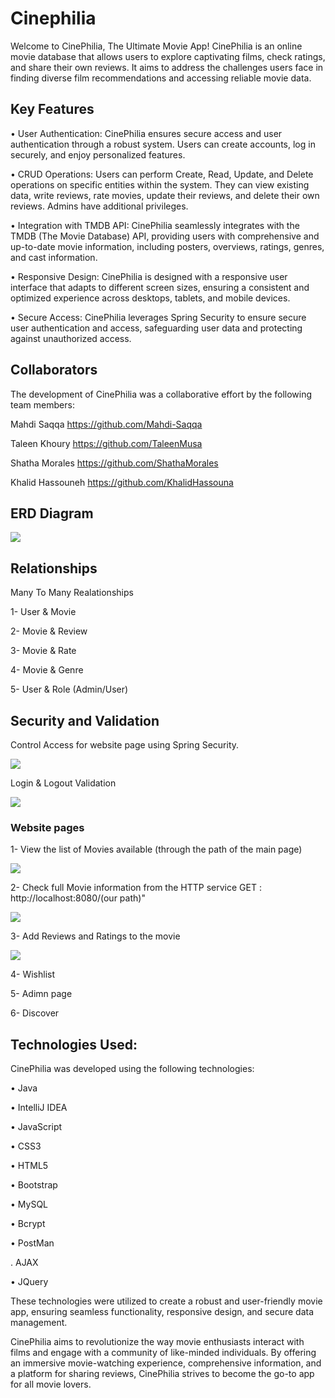 # Cinephilia

Welcome to CinePhilia, The Ultimate Movie App! CinePhilia is an online movie database that allows users to explore captivating films, check ratings, and share their own reviews. It aims to address the challenges users face in finding diverse film recommendations and accessing reliable movie data.

## Key Features
• User Authentication: 
CinePhilia ensures secure access and user authentication through a robust system. Users can create accounts, log in securely, and enjoy personalized features.

• CRUD Operations: 
Users can perform Create, Read, Update, and Delete operations on specific entities within the system. They can view existing data, write reviews, rate movies, update their reviews, and delete their own reviews. Admins have additional privileges.

• Integration with TMDB API: 
CinePhilia seamlessly integrates with the TMDB (The Movie Database) API, providing users with comprehensive and up-to-date movie information, including posters, overviews, ratings, genres, and cast information.

• Responsive Design: 
CinePhilia is designed with a responsive user interface that adapts to different screen sizes, ensuring a consistent and optimized experience across desktops, tablets, and mobile devices.

• Secure Access: 
CinePhilia leverages Spring Security to ensure secure user authentication and access, safeguarding user data and protecting against unauthorized access.



## Collaborators

The development of CinePhilia was a collaborative effort by the following team members:

 Mahdi Saqqa https://github.com/Mahdi-Saqqa
 
 Taleen Khoury https://github.com/TaleenMusa
 
 Shatha Morales https://github.com/ShathaMorales
 
 Khalid Hassouneh https://github.com/KhalidHassouna

 
 
## ERD Diagram

<img src="https://github.com/Mahdi-Saqqa/CinePhilia/assets/126386351/a7386251-bf4f-4949-932a-20d2a2a7e014.png" >

## Relationships
Many To Many Realationships

1- User & Movie  

2- Movie & Review

3- Movie & Rate

4- Movie & Genre

5- User & Role (Admin/User)



## Security and Validation
Control Access for website page using Spring Security.

<img src="https://github.com/Mahdi-Saqqa/CinePhilia/assets/126386351/57ac0354-6fe1-4a2a-aa1c-60c6929b1afe.png" >

Login & Logout Validation

<img src="https://github.com/Mahdi-Saqqa/CinePhilia/assets/126386351/8b1a4a1d-81e3-4c6a-bf05-1c4b9d3e0624.png" >

### Website pages

1- View the list of Movies available (through the path of the main page)

<img src="https://github.com/Mahdi-Saqqa/CinePhilia/assets/126386351/64599aa6-34ef-40e2-8d32-90f7cc30a7e8.png" >

2- Check full Movie information from the HTTP service GET : http://localhost:8080/(our path)"

<img src="https://github.com/Mahdi-Saqqa/CinePhilia/assets/126386351/5aab6da1-37cd-4380-a4f7-b111429b9926.png" >

3- Add Reviews and Ratings to the movie

<img src="https://github.com/Mahdi-Saqqa/CinePhilia/assets/126386351/7cf47fc6-edd1-41be-bfd1-0e7815087161.png" >

4- Wishlist 

5- Adimn page 

6- Discover


## Technologies Used:

CinePhilia was developed using the following technologies:

•	Java

•	IntelliJ IDEA

•	JavaScript

•	CSS3

•	HTML5

•	Bootstrap

•	MySQL

• Bcrypt

• PostMan

. AJAX

• JQuery

These technologies were utilized to create a robust and user-friendly movie app, ensuring seamless functionality, responsive design, and secure data management.

CinePhilia aims to revolutionize the way movie enthusiasts interact with films and engage with a community of like-minded individuals. By offering an immersive movie-watching experience, comprehensive information, and a platform for sharing reviews, CinePhilia strives to become the go-to app for all movie lovers.
